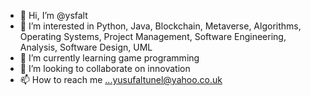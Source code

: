 - 👋 Hi, I’m @ysfalt
- 👀 I’m interested in Python, Java, Blockchain, Metaverse, Algorithms, Operating Systems, Project Management, Software Engineering, Analysis, Software Design, UML
- 🌱 I’m currently learning game programming
- 💞️ I’m looking to collaborate on innovation
- 📫 How to reach me ...yusufaltunel@yahoo.co.uk

<!---
ysfalt/ysfalt is a ✨ special ✨ repository because its `README.md` (this file) appears on your GitHub profile.
You can click the Preview link to take a look at your changes.
--->

